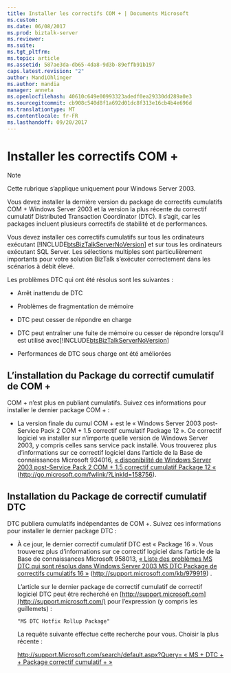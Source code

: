 ```yaml
---
title: Installer les correctifs COM + | Documents Microsoft
ms.custom: 
ms.date: 06/08/2017
ms.prod: biztalk-server
ms.reviewer: 
ms.suite: 
ms.tgt_pltfrm: 
ms.topic: article
ms.assetid: 587ae3da-db65-4da8-9d3b-89effb91b197
caps.latest.revision: "2"
author: MandiOhlinger
ms.author: mandia
manager: anneta
ms.openlocfilehash: 40610c649e00993323adedf0ea29330dd289a0e3
ms.sourcegitcommit: cb908c540d8f1a692d01dc8f313e16cb4b4e696d
ms.translationtype: MT
ms.contentlocale: fr-FR
ms.lasthandoff: 09/20/2017
---
```

# <a name="installing-com-hotfix-rollup-packages"></a>Installer les correctifs COM +
> [!NOTE]  
>  Cette rubrique s’applique uniquement pour Windows Server 2003.  
  
 Vous devez installer la dernière version du package de correctifs cumulatifs COM + Windows Server 2003 et la version la plus récente du correctif cumulatif Distributed Transaction Coordinator (DTC). Il s’agit, car les packages incluent plusieurs correctifs de stabilité et de performances.  
  
 Vous devez installer ces correctifs cumulatifs sur tous les ordinateurs exécutant [!INCLUDE[btsBizTalkServerNoVersion](../includes/btsbiztalkservernoversion-md.md)] et sur tous les ordinateurs exécutant SQL Server. Les sélections multiples sont particulièrement importants pour votre solution BizTalk s’exécuter correctement dans les scénarios à débit élevé.  
  
 Les problèmes DTC qui ont été résolus sont les suivantes :  
  
-   Arrêt inattendu de DTC  
  
-   Problèmes de fragmentation de mémoire  
  
-   DTC peut cesser de répondre en charge  
  
-   DTC peut entraîner une fuite de mémoire ou cesser de répondre lorsqu’il est utilisé avec[!INCLUDE[btsBizTalkServerNoVersion](../includes/btsbiztalkservernoversion-md.md)]  
  
-   Performances de DTC sous charge ont été améliorées  
  
## <a name="installing-the-com-rollup-package"></a>L’installation du Package du correctif cumulatif de COM +  
 COM + n’est plus en publiant cumulatifs. Suivez ces informations pour installer le dernier package COM + :  
  
-   La version finale du cumul COM + est le « Windows Server 2003 post-Service Pack 2 COM + 1.5 correctif cumulatif Package 12 ». Ce correctif logiciel va installer sur n’importe quelle version de Windows Server 2003, y compris celles sans service pack installé. Vous trouverez plus d’informations sur ce correctif logiciel dans l’article de la Base de connaissances Microsoft 934016, [« disponibilité de Windows Server 2003 post-Service Pack 2 COM + 1.5 correctif cumulatif Package 12 «](http://go.microsoft.com/fwlink/?LinkId=158756) (http://go.microsoft.com/fwlink/?LinkId=158756).  
  
## <a name="installing-the-dtc-rollup-package"></a>Installation du Package de correctif cumulatif DTC  
 DTC publiera cumulatifs indépendantes de COM +. Suivez ces informations pour installer le dernier package DTC :  
  
-   À ce jour, le dernier correctif cumulatif DTC est « Package 16 ». Vous trouverez plus d’informations sur ce correctif logiciel dans l’article de la Base de connaissances Microsoft 958013, [« Liste des problèmes MS DTC qui sont résolus dans Windows Server 2003 MS DTC Package de correctifs cumulatifs 16 »](http://support.microsoft.com/kb/979919) (http://support.microsoft.com/kb/979919) .  
  
     L’article sur le dernier package de correctif cumulatif de correctif logiciel DTC peut être recherché en [http://support.microsoft.com](http://support.microsoft.com/) pour l’expression (y compris les guillemets) :  
  
    ```  
    "MS DTC Hotfix Rollup Package"  
    ```  
  
     La requête suivante effectue cette recherche pour vous. Choisir la plus récente :  
  
     [http://support.Microsoft.com/search/default.aspx?Query= « MS + DTC + + Package correctif cumulatif + »](http://support.microsoft.com/search/default.aspx?query=%22MS+DTC+Hotfix+Rollup+Package%22)